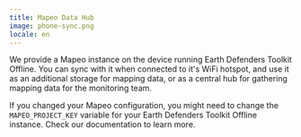 ```yaml
---
title: Mapeo Data Hub
image: phone-sync.png
locale: en
---
```


We provide a Mapeo instance on the device running Earth Defenders Toolkit Offline. You can sync with it when connected to it's WiFi hotspot, and use it as an additional storage for mapping data, or as a central hub for gathering mapping data for the monitoring team.

If you changed your Mapeo configuration, you might need to change the `MAPEO_PROJECT_KEY` variable for your Earth Defenders Toolkit Offline instance. Check our documentation to learn more.

<app-button :color="true" localUrl=":8086" text="Read the documentation"></app-button>
